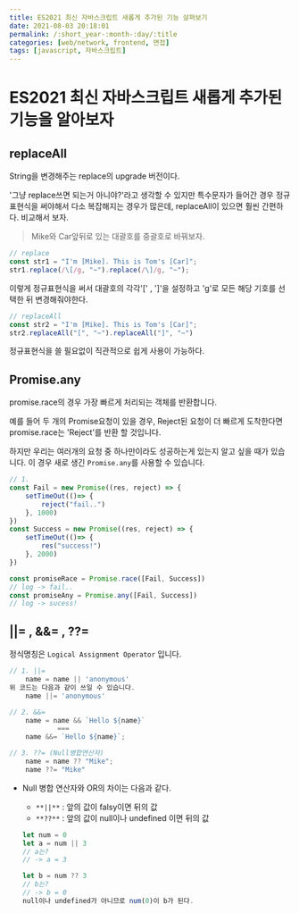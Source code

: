 ```yaml
---
title: ES2021 최신 자바스크립트 새롭게 추가된 기능 살펴보기
date: 2021-08-03 20:18:01
permalink: /:short_year-:month-:day/:title
categories: [web/network, frontend, 면접]
tags: [javascript, 자바스크립트]
---
```


# ES2021 최신 자바스크립트 새롭게 추가된 기능을 알아보자

## replaceAll

String을 변경해주는 replace의 upgrade 버전이다. 

'그냥 replace쓰면 되는거 아니야?'라고 생각할 수 있지만 특수문자가 들어간 경우 정규표현식을 써야해서 다소 복잡해지는 경우가 많은데, replaceAll이 있으면 훨씬 간편하다. 비교해서 보자.



> Mike와 Car앞뒤로 있는 대괄호를 중괄호로 바꿔보자.

```javascript
// replace
const str1 = "I'm [Mike]. This is Tom's [Car]";
str1.replace(/\[/g, "~").replace(/\]/g, "~");
```

이렇게 정규표현식을 써서 대괄호의 각각'[' , ']'을 설정하고 'g'로 모든 해당 기호를 선택한 뒤 변경해줘야한다.

```javascript
// replaceAll
const str2 = "I'm [Mike]. This is Tom's [Car]";
str2.replaceAll("[", "~").replaceAll("]", "~")
```

정규표현식을 쓸 필요없이 직관적으로 쉽게 사용이 가능하다.



## Promise.any

promise.race의 경우 가장 빠르게 처리되는 객체를 반환합니다.

예를 들어 두 개의 Promise요청이 있을 경우, Reject된 요청이 더 빠르게 도착한다면 promise.race는 'Reject'를 반환 할 것입니다.

하지만 우리는 여러개의 요청 중 하나만이라도 성공하는게 있는지 알고 싶을 때가 있습니다. 이 경우 새로 생긴 `Promise.any`를 사용할 수 있습니다.

```javascript
// 1. 
const Fail = new Promise((res, reject) => {
    setTimeOut(()=> {
        reject("fail..")
    }, 1000)
})
const Success = new Promise((res, reject) => {
    setTimeOut(()=> {
        res("success!")
    }, 2000)
})

const promiseRace = Promise.race([Fail, Success])
// log -> fail..
const promiseAny = Promise.any([Fail, Success])
// log -> sucess!
```



## ||= , &&= , ??=

정식명칭은 `Logical Assignment Operator` 입니다. 

```javascript
// 1. ||=
    name = name || 'anonymous'
위 코드는 다음과 같이 쓰일 수 있습니다.
    name ||= 'anonymous'

// 2. &&=
    name = name && `Hello ${name}`
			===
    name &&= `Hello ${name}`;

// 3. ??= (Null병합연산자)
	name = name ?? "Mike";
	name ??= "Mike"
```

- Null 병합 연산자와 OR의 차이는 다음과 같다.

  - `**||**` : 앞의 값이 falsy이면 뒤의 값
  - `**??**` : 앞의 값이 null이나 undefined 이면 뒤의 값 

  ```javascript
  let num = 0
  let a = num || 3
  // a는?
  // -> a = 3
  
  let b = num ?? 3
  // b는? 
  // -> b = 0
  null이나 undefined가 아니므로 num(0)이 b가 된다.
  ```

  
